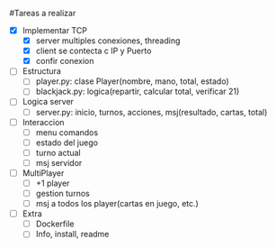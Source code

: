 #Tareas a realizar

- [x] Implementar TCP
    - [x] server multiples conexiones, threading
    - [x] client se contecta c IP y Puerto
    - [x] confir conexion

- [ ] Estructura
    - [ ] player.py: clase Player(nombre, mano, total, estado)
    - [ ] blackjack.py: logica(repartir, calcular total, verificar 21)

- [ ] Logica server
    - [ ] server.py: inicio, turnos, acciones, msj(resultado, cartas, total)

- [ ] Interaccion
    - [ ] menu comandos
    - [ ] estado del juego
    - [ ] turno actual
    - [ ] msj servidor

- [ ] MultiPlayer
    - [ ] +1 player
    - [ ] gestion turnos
    - [ ] msj a todos los player(cartas en juego, etc.)

- [ ] Extra
    - [ ] Dockerfile
    - [ ] Info, install, readme